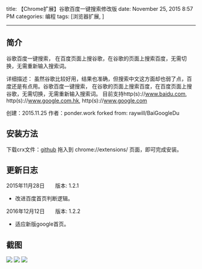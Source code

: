 title: 【Chrome扩展】谷歌百度一键搜索修改版
date: November 25, 2015 8:57 PM
categories: 编程
tags: [浏览器扩展, ]

---

## 简介

谷歌百度一键搜索， 在百度页面上搜谷歌，在谷歌的页面上搜索百度，无需切换，无需重新输入搜索词。

详细描述：
虽然谷歌比较好用，结果也准确，但搜索中文这方面却也弱了点，百度还是有点用。谷歌百度一键搜索， 在谷歌的页面上搜索百度，在百度页面上搜谷歌，无需切换，无需重新输入搜索词。
目前支持http(s)://www.baidu.com, http(s)://www.google.com.hk, http(s)://www.google.com

创建：2015.11.25
作者：ponder.work
forked from: raywill/BaiGoogleDu

<!--more-->

## 安装方法

下载crx文件：[github](https://github.com/ruanimal/BaiGoogleDu/releases)
拖入到 chrome://extensions/ 页面，即可完成安装。

## 更新日志
2015年11月28日　　版本: 1.2.1
- 改进百度首页判断逻辑。

2016年12月12日　　版本: 1.2.2
- 适应新版google首页。

## 截图
![](http://image.runjf.com/mweb/2020-04-30-15882559454860.png)
![](http://image.runjf.com/mweb/2020-04-30-15882559641017.png)
![](http://image.runjf.com/mweb/2020-04-30-15882559823254.png)

